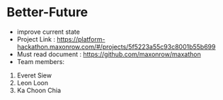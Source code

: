 # Better-Future
- improve current state
- Project Link : https://platform-hackathon.maxonrow.com/#/projects/5f5223a55c93c8001b55b699
- Must read document : https://github.com/maxonrow/maxathon
- Team members:
1. Everet Siew
2. Leon Loon
3. Ka Choon Chia
